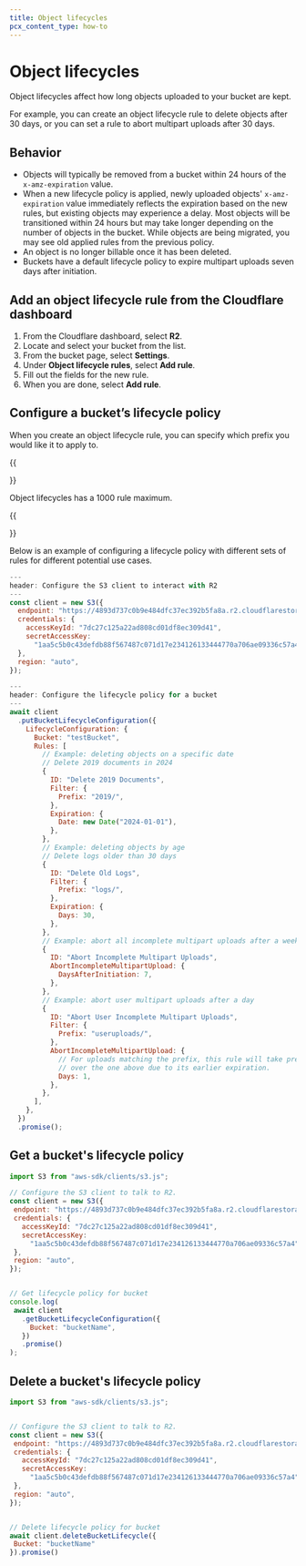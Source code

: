 ```yaml
---
title: Object lifecycles
pcx_content_type: how-to
---
```


# Object lifecycles

Object lifecycles affect how long objects uploaded to your bucket are kept.

For example, you can create an object lifecycle rule to delete objects after 30 days, or you can set a rule to abort multipart uploads after 30 days.

## Behavior

- Objects will typically be removed from a bucket within 24 hours of the `x-amz-expiration` value.
- When a new lifecycle policy is applied, newly uploaded objects' `x-amz-expiration` value immediately reflects the expiration based on the new rules, but existing objects may experience a delay. Most objects will be transitioned within 24 hours but may take longer depending on the number of objects in the bucket. While objects are being migrated, you may see old applied rules from the previous policy.
- An object is no longer billable once it has been deleted.
- Buckets have a default lifecycle policy to expire multipart uploads seven days after initiation.

## Add an object lifecycle rule from the Cloudflare dashboard

1. From the Cloudflare dashboard, select **R2**.
2. Locate and select your bucket from the list.
3. From the bucket page, select **Settings**.
4. Under **Object lifecycle rules**, select **Add rule**.
5. Fill out the fields for the new rule.
6. When you are done, select **Add rule**.

## Configure a bucket’s lifecycle policy

When you create an object lifecycle rule, you can specify which prefix you would like it to apply to.

{{<Aside type="note">}}

Object lifecycles has a 1000 rule maximum.

{{</Aside>}}

Below is an example of configuring a lifecycle policy with different sets of rules for different potential use cases. 

```js
---
header: Configure the S3 client to interact with R2
---
const client = new S3({
  endpoint: "https://4893d737c0b9e484dfc37ec392b5fa8a.r2.cloudflarestorage.com",
  credentials: {
    accessKeyId: "7dc27c125a22ad808cd01df8ec309d41",
    secretAccessKey:
      "1aa5c5b0c43defdb88f567487c071d17e234126133444770a706ae09336c57a4",
  },
  region: "auto",
});
```

```javascript
---
header: Configure the lifecycle policy for a bucket
---
await client
  .putBucketLifecycleConfiguration({
    LifecycleConfiguration: {
      Bucket: "testBucket",
      Rules: [
        // Example: deleting objects on a specific date
        // Delete 2019 documents in 2024
        {
          ID: "Delete 2019 Documents",
          Filter: {
            Prefix: "2019/",
          },
          Expiration: {
            Date: new Date("2024-01-01"),
          },
        },
        // Example: deleting objects by age
        // Delete logs older than 30 days
        {
          ID: "Delete Old Logs",
          Filter: {
            Prefix: "logs/",
          },
          Expiration: {
            Days: 30,
          },
        },
        // Example: abort all incomplete multipart uploads after a week
        {
          ID: "Abort Incomplete Multipart Uploads",
          AbortIncompleteMultipartUpload: {
            DaysAfterInitiation: 7,
          },
        },
        // Example: abort user multipart uploads after a day
        {
          ID: "Abort User Incomplete Multipart Uploads",
          Filter: {
            Prefix: "useruploads/",
          },
          AbortIncompleteMultipartUpload: {
            // For uploads matching the prefix, this rule will take precedence
            // over the one above due to its earlier expiration.
            Days: 1,
          },
        },
      ],
    },
  })
  .promise();
```

## Get a bucket's lifecycle policy

```js
import S3 from "aws-sdk/clients/s3.js";

// Configure the S3 client to talk to R2.
const client = new S3({
 endpoint: "https://4893d737c0b9e484dfc37ec392b5fa8a.r2.cloudflarestorage.com",
 credentials: {
   accessKeyId: "7dc27c125a22ad808cd01df8ec309d41",
   secretAccessKey:
     "1aa5c5b0c43defdb88f567487c071d17e234126133444770a706ae09336c57a4",
 },
 region: "auto",
});


// Get lifecycle policy for bucket
console.log(
 await client
   .getBucketLifecycleConfiguration({
     Bucket: "bucketName",
   })
   .promise()
);
```

## Delete a bucket's lifecycle policy

```js
import S3 from "aws-sdk/clients/s3.js";


// Configure the S3 client to talk to R2.
const client = new S3({
 endpoint: "https://4893d737c0b9e484dfc37ec392b5fa8a.r2.cloudflarestorage.com",
 credentials: {
   accessKeyId: "7dc27c125a22ad808cd01df8ec309d41",
   secretAccessKey:
     "1aa5c5b0c43defdb88f567487c071d17e234126133444770a706ae09336c57a4",
 },
 region: "auto",
});


// Delete lifecycle policy for bucket
await client.deleteBucketLifecycle({
 Bucket: "bucketName"
}).promise()
```
